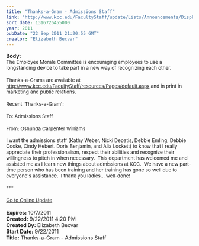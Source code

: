 ```yaml
---
title: "Thanks-a-Gram - Admissions Staff"
link: "http://www.kcc.edu/FacultyStaff/update/Lists/Announcements/DispForm.aspx?ID=450"
sort_date: 1316726455000
year: 2011
pubDate: "22 Sep 2011 21:20:55 GMT"
creator: "Elizabeth Becvar"
---
```


<div><b>Body:</b> <div class="ExternalClass325AA7F6ECA44C2C8C3FAFB626A6AF99"><div><font size="2">The Employee Morale Committee is encouraging employees to use a longstanding device to take part in a new way of recognizing each other. </font></div>
<div><font size="2"></font> </div>
<div><font size="2">Thanks-a-Grams are available at </font><a href="/FacultyStaff/resources/Pages/default.aspx"><font size="2">http://www.kcc.edu/FacultyStaff/resources/Pages/default.aspx</font></a><font size="2"> and in print in marketing and public relations. </font></div>
<div> </div>
<div><font size="2">Recent 'Thanks-a-Gram':</font></div>
<div><br /><font size="2">To: Admissions Staff</font></div>
<div><font size="2"></font> </div>
<div><font size="2">From: Oshunda Carpenter Williams</font></div>
<div><font size="2"> <br />I want the admissions staff (Kathy Weber, Nicki Depatis, Debbie Emling, Debbie Cooke, Cindy Hebert, Doris Benjamin, and Alia Lockett) to know that I really appreciate their professionalism, respect their abilities and recognize their willingness to pitch in when necessary.  This department has welcomed me and assisted me as I learn new things about admissions at KCC.  We have a new part-time person who has been training and her training has gone so well due to everyone's assistance.  I thank you ladies... well-done!</font></div>
<div><font size="2"></font> </div>
<div><font size="2">***</font></div>
<div><font size="2"></font> </div>
<div><font size="2"><a href="/FacultyStaff/update/Pages/dailyupdate.aspx">Go to Online Update</a></font><font size="2"></font></div>
<div><font size="2"></font> </div></div></div>
<div><b>Expires:</b> 10/7/2011</div>
<div><b>Created:</b> 9/22/2011 4:20 PM</div>
<div><b>Created By:</b> Elizabeth Becvar</div>
<div><b>Start Date:</b> 9/22/2011</div>
<div><b>Title:</b> Thanks-a-Gram - Admissions Staff</div>
